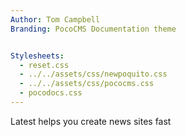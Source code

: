 ```yaml
---
Author: Tom Campbell
Branding: PocoCMS Documentation theme


Stylesheets:
  - reset.css
  - ../../assets/css/newpoquito.css
  - ../../assets/css/pococms.css
  - pocodocs.css
---
```

Latest helps you create news sites fast

